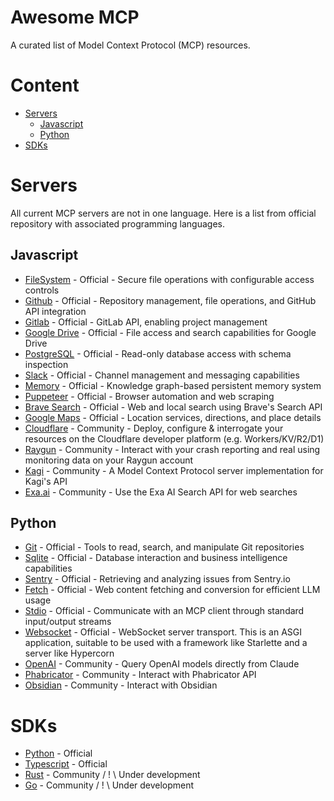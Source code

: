 # Awesome MCP

A curated list of Model Context Protocol (MCP) resources.

# Content
- [Servers](#servers)
  - [Javascript](#javascript)
  - [Python](#python)
- [SDKs](#sdks)


# Servers

All current MCP servers are not in one language. Here is a list from official repository with associated programming languages.

## Javascript
- [FileSystem](https://github.com/modelcontextprotocol/servers/tree/main/src/filesystem) - Official - Secure file operations with configurable access controls
- [Github](https://github.com/modelcontextprotocol/servers/tree/main/src/github) - Official - Repository management, file operations, and GitHub API integration
- [Gitlab](https://github.com/modelcontextprotocol/servers/tree/main/src/gitlab) - Official - GitLab API, enabling project management
- [Google Drive](https://github.com/modelcontextprotocol/servers/tree/main/src/gdrive) - Official - File access and search capabilities for Google Drive
- [PostgreSQL](https://github.com/modelcontextprotocol/servers/tree/main/src/postgres) - Official - Read-only database access with schema inspection
- [Slack](https://github.com/modelcontextprotocol/servers/tree/main/src/slack) - Official - Channel management and messaging capabilities
- [Memory](https://github.com/modelcontextprotocol/servers/tree/main/src/memory) - Official - Knowledge graph-based persistent memory system
- [Puppeteer](https://github.com/modelcontextprotocol/servers/tree/main/src/puppeteer) - Official - Browser automation and web scraping
- [Brave Search](https://github.com/modelcontextprotocol/servers/tree/main/src/brave-search) - Official - Web and local search using Brave's Search API
- [Google Maps](https://github.com/modelcontextprotocol/servers/tree/main/src/google-maps) - Official - Location services, directions, and place details
- [Cloudflare](https://github.com/cloudflare/mcp-server-cloudflare) - Community - Deploy, configure & interrogate your resources on the Cloudflare developer platform (e.g. Workers/KV/R2/D1)
- [Raygun](https://github.com/MindscapeHQ/mcp-server-raygun) - Community - Interact with your crash reporting and real using monitoring data on your Raygun account
- [Kagi](https://github.com/ac3xx/mcp-servers-kagi) - Community - A Model Context Protocol server implementation for Kagi's API
- [Exa.ai](https://github.com/theishangoswami/exa-mcp-server) - Community - Use the Exa AI Search API for web searches

## Python
- [Git](https://github.com/modelcontextprotocol/servers/tree/main/src/git) - Official - Tools to read, search, and manipulate Git repositories
- [Sqlite](https://github.com/modelcontextprotocol/servers/tree/main/src/sqlite) - Official - Database interaction and business intelligence capabilities
- [Sentry](https://github.com/modelcontextprotocol/servers/tree/main/src/sentry) - Official - Retrieving and analyzing issues from Sentry.io
- [Fetch](https://github.com/modelcontextprotocol/servers/tree/main/src/fetch) - Official - Web content fetching and conversion for efficient LLM usage
- [Stdio](https://github.com/modelcontextprotocol/python-sdk/blob/main/src/mcp/server/stdio.py) - Official - Communicate with an MCP client through standard input/output streams
- [Websocket](https://github.com/modelcontextprotocol/python-sdk/blob/main/src/mcp/server/websocket.py) - Official - WebSocket server transport. This is an ASGI application, suitable to be used with a framework like Starlette and a server like Hypercorn
- [OpenAI](https://github.com/pierrebrunelle/mcp-server-openai) - Community - Query OpenAI models directly from Claude
- [Phabricator](https://github.com/baba786/phabricator-mcp-server) - Community - Interact with Phabricator API
- [Obsidian](https://github.com/MarkusPfundstein/mcp-obsidian) - Community - Interact with Obsidian

# SDKs
- [Python](https://github.com/modelcontextprotocol/python-sdk) - Official
- [Typescript](https://github.com/modelcontextprotocol/typescript-sdk) - Official
- [Rust](https://github.com/jeanlucthumm/modelcontextprotocol-rust-sdk) - Community / ! \ Under development
- [Go](https://github.com/mark3labs/mcp-go) - Community / ! \ Under development
